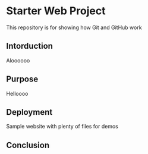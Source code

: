 # Starter Web Project

This repository is for showing how Git and GitHub work

## Intorduction
Aloooooo
## Purpose
Helloooo
## Deployment

Sample website with plenty of files for demos
## Conclusion
